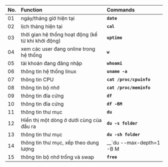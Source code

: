 | No. | Function   | Commands     |
| :------------- | :---------- | :--------------------- |
| 01 | ngày/tháng giờ hiện tại | __`date`__ |
| 02 | lịch tháng hiện tại | __`cal`__ |
| 03 | thời gian hệ thống hoạt động (kể từ khi khởi động) | __`uptime`__ |
| 04 | xem các user đang online trong hệ thống | __`w`__ |
| 05 | tài khoản đang đăng nhập | __`whoami`__ |
| 06 | thông tin hệ thống linux | __`uname -a`__ |
| 07 | thông tin CPU | __`cat /proc/cpuinfo`__ |
| 08 | thông tin bộ nhớ | __`cat /proc/meminfo`__ |
| 09 | thông tin đĩa cứng | __`df`__ |
| 10 | thông tin đĩa cứng | __`df -BM`__ |
| 11 | thông tin thư mục| __`du`__ |
| 12 | Hiển thị một dòng ở dưới cùng của đầu ra| __`du -s folder`__ |
| 13 | thông tin thư mục | __`du -sh folder`__ |
| 14 | thông tin thư mục, xếp theo dung lượng | __`du --max-depth=1 -B M |sort -rn folder`__ |
| 15 | thông tin bộ nhớ trống và swap| __`free`__ |
